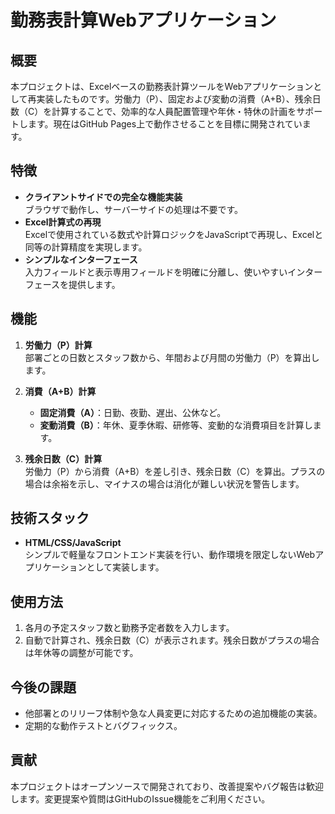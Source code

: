 # 勤務表計算Webアプリケーション

## 概要
本プロジェクトは、Excelベースの勤務表計算ツールをWebアプリケーションとして再実装したものです。労働力（P）、固定および変動の消費（A+B）、残余日数（C）を計算することで、効率的な人員配置管理や年休・特休の計画をサポートします。現在はGitHub Pages上で動作させることを目標に開発されています。

## 特徴
- **クライアントサイドでの完全な機能実装**  
  ブラウザで動作し、サーバーサイドの処理は不要です。
- **Excel計算式の再現**  
  Excelで使用されている数式や計算ロジックをJavaScriptで再現し、Excelと同等の計算精度を実現します。
- **シンプルなインターフェース**  
  入力フィールドと表示専用フィールドを明確に分離し、使いやすいインターフェースを提供します。

## 機能
1. **労働力（P）計算**  
   部署ごとの日数とスタッフ数から、年間および月間の労働力（P）を算出します。
   
2. **消費（A+B）計算**  
   - **固定消費（A）**：日勤、夜勤、遅出、公休など。
   - **変動消費（B）**：年休、夏季休暇、研修等、変動的な消費項目を計算します。
   
3. **残余日数（C）計算**  
   労働力（P）から消費（A+B）を差し引き、残余日数（C）を算出。プラスの場合は余裕を示し、マイナスの場合は消化が難しい状況を警告します。

## 技術スタック
- **HTML/CSS/JavaScript**  
  シンプルで軽量なフロントエンド実装を行い、動作環境を限定しないWebアプリケーションとして実装します。

## 使用方法
1. 各月の予定スタッフ数と勤務予定者数を入力します。
2. 自動で計算され、残余日数（C）が表示されます。残余日数がプラスの場合は年休等の調整が可能です。

## 今後の課題
- 他部署とのリリーフ体制や急な人員変更に対応するための追加機能の実装。
- 定期的な動作テストとバグフィックス。

## 貢献
本プロジェクトはオープンソースで開発されており、改善提案やバグ報告は歓迎します。変更提案や質問はGitHubのIssue機能をご利用ください。
